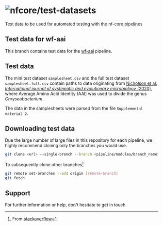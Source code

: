 # ![nfcore/test-datasets](docs/images/test-datasets_logo.png)
Test data to be used for automated testing with the nf-core pipelines

## Test data for wf-aai

This branch contains test data for the [wf-aai](https://github.com/bacterial-genomics/wf-aai) pipeline.

## Test data
The mini test dataset `samplesheet.csv` and the full test dataset `samplesheet.full.csv` contain paths to data originating from [Nicholson et al. *International journal of systematic and evolutionary microbiology* (2020)](https://doi.org/10.1099/ijsem.0.003935), where Average Amino Acid Identity (AAI) was used to divide the genus *Chryseobacterium*.

The data in the samplesheets were parsed from the file `Supplemental material 2`.

## Downloading test data

Due the large number of large files in this repository for each pipeline, we highly recommend cloning only the branches you would use.

```bash
git clone <url> --single-branch --branch <pipeline/modules/branch_name>
```

To subsequently clone other branches[^1]

```bash
git remote set-branches --add origin [remote-branch]
git fetch
```

## Support

For further information or help, don't hesitate to get in touch.

[^1]: From [stackoverflow](https://stackoverflow.com/a/60846265/11502856)
